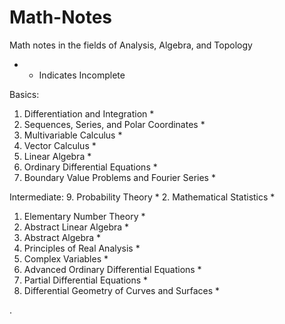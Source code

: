 # Math-Notes

 Math notes in the fields of Analysis, Algebra, and Topology 

* - Indicates Incomplete


Basics:
1. Differentiation and Integration *
2. Sequences, Series, and Polar Coordinates *
3. Multivariable Calculus *
5. Vector Calculus *
6. Linear Algebra *
7. Ordinary Differential Equations *
8. Boundary Value Problems and Fourier Series *


Intermediate:
9. Probability Theory *
2. Mathematical Statistics *
1. Elementary Number Theory *
3. Abstract Linear Algebra *
4. Abstract Algebra *
7. Principles of Real Analysis *
10. Complex Variables * 
11. Advanced Ordinary Differential Equations *
12. Partial Differential Equations *
14. Differential Geometry of Curves and Surfaces *















   











       

    
  .   













